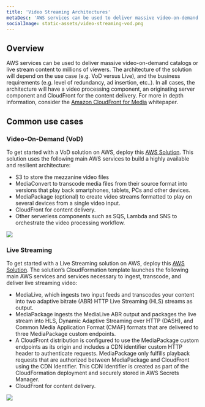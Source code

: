```yaml
---
title: 'Video Streaming Architectures'
metaDesc: 'AWS services can be used to deliver massive video-on-demand catalogs or live stream content to millions of viewers'
socialImage: static-assets/video-streaming-vod.png
---
```

## Overview
AWS services can be used to deliver massive video-on-demand catalogs or live stream content to millions of viewers. The architecture of the solution will depend on the use case (e.g. VoD versus Live), and the business requirements (e.g. level of redundancy, ad insertion, etc..). In all cases, the architecture will have a video processing component, an originating server component and CloudFront for the content delivery. For more in depth information, consider the [Amazon CloudFront for Media](https://docs.aws.amazon.com/whitepapers/latest/amazon-cloudfront-media/amazon-cloudfront-media.html) whitepaper.

## Common use cases

### Video-On-Demand (VoD)
To get started with a VoD solution on AWS, deploy this [AWS Solution](https://aws.amazon.com/solutions/implementations/video-on-demand-on-aws/). This solution uses the following main AWS services to build a highly available and resilient architecture:
* S3 to store the mezzanine video files
* MediaConvert to transcode media files from their source format into versions that play back smartphones, tablets, PCs and other devices.
* MediaPackage (optional) to create video streams formatted to play on several devices from a single video input.
* CloudFront for content delivery.
* Other serverless components such as SQS, Lambda and SNS to orchestrate the video processing workflow.

![](/static-assets/video-streaming-vod.png)

### Live Streaming
To get started with a Live Streaming solution on AWS, deploy this [AWS Solution](https://aws.amazon.com/solutions/implementations/live-streaming-on-aws/). The solution’s CloudFormation template launches the following main AWS services and services necessary to ingest, transcode, and deliver live streaming video:
* MediaLive, which ingests two input feeds and transcodes your content into two adaptive bitrate (ABR) HTTP Live Streaming (HLS) streams as output.
* MediaPackage ingests the MediaLive ABR output and packages the live stream into HLS, Dynamic Adaptive Streaming over HTTP (DASH), and Common Media Application Format (CMAF) formats that are delivered to three MediaPackage custom endpoints.
* A CloudFront distribution is configured to use the MediaPackage custom endpoints as its origin and includes a CDN identifier custom HTTP header to authenticate requests. MediaPackage only fulfills playback requests that are authorized between MediaPackage and CloudFront using the CDN Identifier. This CDN Identifier is created as part of the CloudFormation deployment and securely stored in AWS Secrets Manager.
* CloudFront for content delivery.

![](/static-assets/video-streaming-live.png)